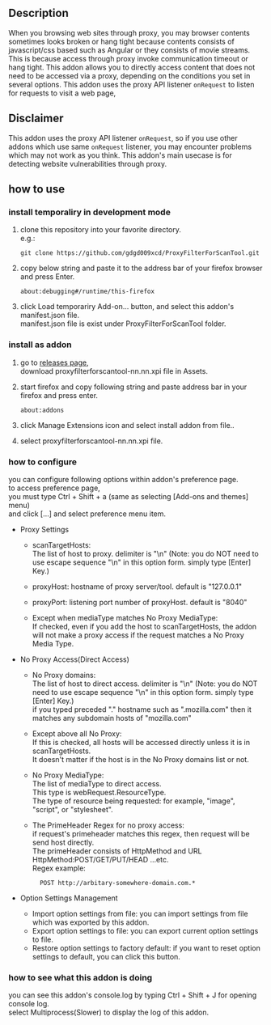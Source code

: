 
## Description

When you browsing web sites through proxy, you may browser contents sometimes looks broken or hang tight
because contents consists of javascript/css based such as Angular or  they consists of movie streams.
This is because access through proxy invoke communication timeout or hang tight.
This addon allows you to directly access content that does not need to be accessed via a proxy, depending on the conditions you set in several options.
This addon uses the proxy API listener `onRequest` to listen for requests to visit a web page,

## Disclaimer

This addon uses the proxy API listener `onRequest`, so if you use other addons which use same `onRequest` listener, 
you may encounter problems which may not work as you think. This addon's main usecase is for detecting website vulnerabilities through proxy.

## how to use

### install  temporaliry in development mode

1. clone this repository into your favorite directory.<br>
e.g.: 

       git clone https://github.com/gdgd009xcd/ProxyFilterForScanTool.git

2. copy below string and paste it to the address bar of your firefox browser and press Enter.

       about:debugging#/runtime/this-firefox

3. click Load temporariry Add-on... button, and select this addon's manifest.json file.<br>
manifest.json file is exist under ProxyFilterForScanTool folder.

### install as addon

1. go to [releases page](https://github.com/gdgd009xcd/ProxyFilterForScanTool/releases),<br>
   download proxyfilterforscantool-nn.nn.xpi file in Assets.
2. start firefox and copy following string and paste address bar in your firefox and press enter.

       about:addons

3. click Manage Extensions icon and select install addon from file..
4. select proxyfilterforscantool-nn.nn.xpi file.

### how to configure

you can configure following options within addon's preference page.<br>
to access preference page,<br> you must type Ctrl + Shift + a (same as selecting [Add-ons and themes] menu)<br>
and click [...] and select preference menu item.
* Proxy Settings
  * scanTargetHosts:<br> The list of host to proxy. delimiter is "\n"
    (Note: you do NOT need to use escape sequence "\n" in this option form. simply type [Enter] Key.)

  * proxyHost: hostname of proxy server/tool. default is "127.0.0.1"
  * proxyPort: listening port number of proxyHost. default is "8040"
  * Except when mediaType matches No Proxy MediaType:<br>
    If checked, even if you add the host to scanTargetHosts,
    the addon will not make a proxy access if the request matches a No Proxy Media Type.

* No Proxy Access(Direct Access)
  * No Proxy domains:<br>
    The list of host to direct access. delimiter is "\n"
    (Note: you do NOT need to use escape sequence "\n" in this option form. simply type [Enter] Key.)<br>
    if you typed preceded "." hostname such as ".mozilla.com" then it matches any subdomain hosts of "mozilla.com"
  * Except above all No Proxy:<br>
    If this is checked, all hosts will be accessed directly unless it is in scanTargetHosts.<br>
    It doesn't matter if the host is in the No Proxy domains list or not.
  * No Proxy MediaType:<br>
    The list of mediaType to direct access.<br>
    This type is webRequest.ResourceType.<br>
    The type of resource being requested: for example, "image", "script", or "stylesheet".<br>
  * The PrimeHeader Regex for no proxy access:<br>
    if request's primeheader matches this regex, then request will be send host directly.<br>
    The primeHeader consists of HttpMethod and URL<br>
    HttpMethod:POST/GET/PUT/HEAD ...etc.<br>
    Regex example:<br>
  
          POST http://arbitary-somewhere-domain.com.*

* Option Settings Management
  * Import option settings from file:
    you can import settings from file which was exported by this addon.
  * Export option settings to file:
    you can export current option settings to file.
  * Restore option settings to factory default:
    if you want to reset option settings to default, you can click this button.

### how to see what this addon is doing
you can see this addon's console.log by typing Ctrl + Shift + J for opening console log.<br>
select Multiprocess(Slower) to display the log of this addon.

